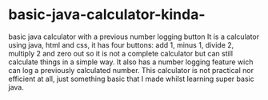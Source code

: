 # basic-java-calculator-kinda-
basic java calculator with a previous number logging button
It is a calculator using java, html and css, it has four buttons: add 1, minus 1, divide 2, multiply 2 and zero out so it is not a complete calculator but can still calculate things in a simple way. It also has a number logging feature wich can log a previously calculated number. This calculator is not practical nor efficient at all, just something basic that I made whilst learning super basic java.
